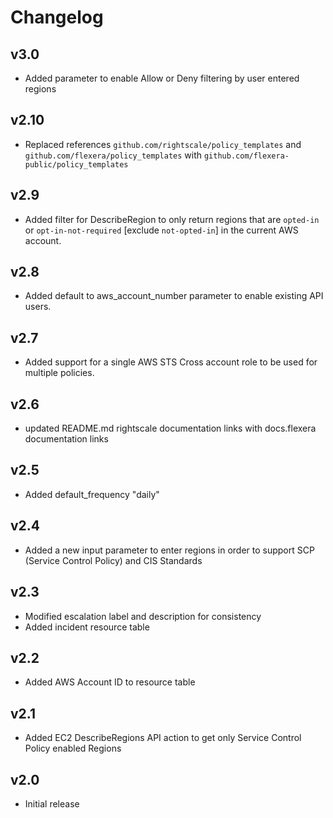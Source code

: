 # Changelog

## v3.0

- Added parameter to enable Allow or Deny filtering by user entered regions

## v2.10

- Replaced references `github.com/rightscale/policy_templates` and `github.com/flexera/policy_templates` with `github.com/flexera-public/policy_templates`

## v2.9

- Added filter for DescribeRegion to only return regions that are `opted-in` or `opt-in-not-required` [exclude `not-opted-in`] in the current AWS account.

## v2.8

- Added default to aws_account_number parameter to enable existing API users.

## v2.7

- Added support for a single AWS STS Cross account role to be used for multiple policies.

## v2.6

- updated README.md rightscale documentation links with docs.flexera documentation links

## v2.5

- Added default_frequency "daily"

## v2.4

- Added a new input parameter to enter regions in order to support SCP (Service Control Policy) and CIS Standards

## v2.3

- Modified escalation label and description for consistency
- Added incident resource table

## v2.2

- Added AWS Account ID to resource table

## v2.1

- Added EC2 DescribeRegions API action to get only Service Control Policy enabled Regions

## v2.0

- Initial release
